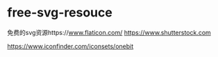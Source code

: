 ﻿# free-svg-resouce
免费的svg资源https://www.flaticon.com/
https://www.shutterstock.com

https://www.iconfinder.com/iconsets/onebit

